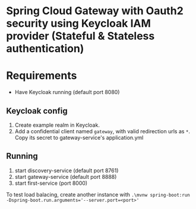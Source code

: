 # Spring Cloud Gateway with Oauth2 security using Keycloak IAM provider (Stateful & Stateless authentication)
# Requirements
* Have Keycloak running (default port 8080)
## Keycloak config
1. Create example realm in Keycloak. 
2. Add a confidential client named `gateway`, with valid redirection urls as `*`. Copy its secret to gateway-service's application.yml
## Running
1. start discovery-service (default port 8761)
2. start gateway-service (default port 8888)
3. start first-service (port 8000)

To test load balacing, create another instance with `.\mvnw spring-boot:run -Dspring-boot.run.arguments='--server.port=<port>'`

